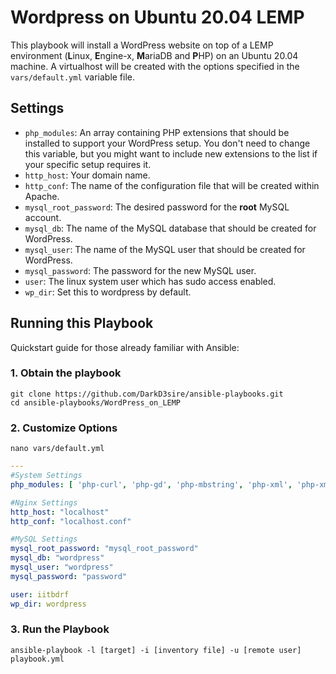 # Wordpress on Ubuntu 20.04 LEMP

This playbook will install a WordPress website on top of a LEMP environment (**L**inux, **E**ngine-x, **M**ariaDB and **P**HP) on an Ubuntu 20.04 machine. A virtualhost will be created with the options specified in the `vars/default.yml` variable file.

## Settings

- `php_modules`:  An array containing PHP extensions that should be installed to support your WordPress setup. You don't need to change this variable, but you might want to include new extensions to the list if your specific setup requires it.
- `http_host`: Your domain name.
- `http_conf`: The name of the configuration file that will be created within Apache.
- `mysql_root_password`: The desired password for the **root** MySQL account.
- `mysql_db`: The name of the MySQL database that should be created for WordPress.
- `mysql_user`: The name of the MySQL user that should be created for WordPress.
- `mysql_password`: The password for the new MySQL user.
- `user`: The linux system user which has sudo access enabled.
- `wp_dir`: Set this to wordpress by default.


## Running this Playbook

Quickstart guide for those already familiar with Ansible:

### 1. Obtain the playbook
```shell
git clone https://github.com/DarkD3sire/ansible-playbooks.git
cd ansible-playbooks/WordPress_on_LEMP
```

### 2. Customize Options

```shell
nano vars/default.yml
```
```yml
---
#System Settings
php_modules: [ 'php-curl', 'php-gd', 'php-mbstring', 'php-xml', 'php-xmlrpc', 'php-soap', 'php-intl', 'php-zip' ]

#Nginx Settings
http_host: "localhost"
http_conf: "localhost.conf"

#MySQL Settings
mysql_root_password: "mysql_root_password"
mysql_db: "wordpress"
mysql_user: "wordpress"
mysql_password: "password"

user: iitbdrf
wp_dir: wordpress
```

### 3. Run the Playbook

```command
ansible-playbook -l [target] -i [inventory file] -u [remote user] playbook.yml
```
